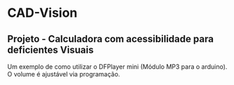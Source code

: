 # CAD-Vision
## Projeto - Calculadora com acessibilidade para deficientes Visuais

Um exemplo de como utilizar o DFPlayer mini (Módulo MP3 para o arduino). O volume é ajustável via programação.
